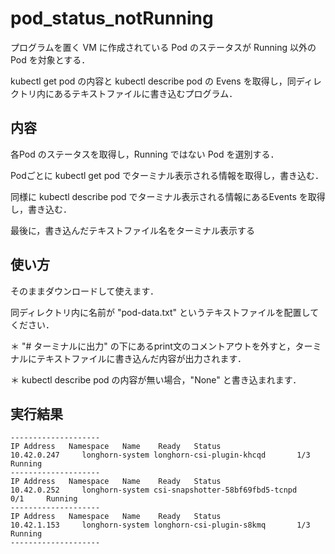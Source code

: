 # pod_status_notRunning
プログラムを置く VM に作成されている Pod のステータスが Running 以外の Pod を対象とする．

kubectl get pod の内容と kubectl describe pod の Evens を取得し，同ディレクトリ内にあるテキストファイルに書き込むプログラム．

## 内容
各Pod のステータスを取得し，Running ではない Pod を選別する．

Podごとに kubectl get pod でターミナル表示される情報を取得し，書き込む．

同様に kubectl describe pod でターミナル表示される情報にあるEvents を取得し，書き込む．

最後に，書き込んだテキストファイル名をターミナル表示する

## 使い方
そのままダウンロードして使えます．

同ディレクトリ内に名前が "pod-data.txt" というテキストファイルを配置してください．

＊ "# ターミナルに出力" の下にあるprint文のコメントアウトを外すと，ターミナルにテキストファイルに書き込んだ内容が出力されます．

＊ kubectl describe pod の内容が無い場合，"None" と書き込まれます．

## 実行結果
```
--------------------
IP Address   Namespace   Name    Ready   Status
10.42.0.247     longhorn-system longhorn-csi-plugin-khcqd       1/3     Running
--------------------
IP Address   Namespace   Name    Ready   Status
10.42.0.252     longhorn-system csi-snapshotter-58bf69fbd5-tcnpd        0/1     Running
--------------------
IP Address   Namespace   Name    Ready   Status
10.42.1.153     longhorn-system longhorn-csi-plugin-s8kmq       1/3     Running
--------------------
```
